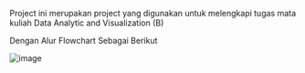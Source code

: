 Project ini merupakan project yang digunakan untuk melengkapi tugas mata kuliah Data Analytic and Visualization (B)

Dengan Alur Flowchart Sebagai Berikut

![image](https://github.com/IdaBagusAgung/sentiment-wisata-bali/assets/101696743/eefec6a6-b102-4c9e-a8f1-2f14e75b124d)

